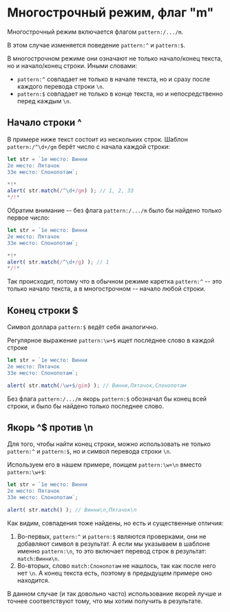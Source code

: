 # Многострочный режим, флаг "m"

Многострочный режим включается флагом `pattern:/.../m`.

В этом случае изменяется поведение `pattern:^` и `pattern:$`.

В многострочном режиме они означают не только начало/конец текста, но и начало/конец строки. Иными словами:
- `pattern:^` совпадает не только в начале текста, но и сразу после каждого перевода строки `\n`.
- `pattern:$` совпадает не только в конце текста, но и непосредственно перед каждым `\n`.

## Начало строки ^

В примере ниже текст состоит из нескольких строк. Шаблон `pattern:/^\d+/gm` берёт число с начала каждой строки:

```js run
let str = `1е место: Винни
2е место: Пятачок
33е место: Слонопотам`;

*!*
alert( str.match(/^\d+/gm) ); // 1, 2, 33
*/!*
```

Обратим внимание -- без флага  `pattern:/.../m` было бы найдено только первое число:

```js run
let str = `1е место: Винни
2е место: Пятачок
33е место: Слонопотам`;

*!*
alert( str.match(/^\d+/g) ); // 1
*/!*
```

Так происходит, потому что в обычном режиме каретка `pattern:^` -- это только начало текста, а в многострочном -- начало любой строки.

## Конец строки $

Символ доллара `pattern:$` ведёт себя аналогично.

Регулярное выражение `pattern:\w+$` ищет последнее слово в каждой строке

```js run
let str = `1е место: Винни
2е место: Пятачок
33е место: Слонопотам`;

alert( str.match(/\w+$/gim) ); // Винни,Пятачок,Слонопотам
```

Без флага `pattern:/.../m` якорь `pattern:$` обозначал бы конец всей строки, и было бы найдено только последнее слово.

## Якорь ^$ против \n

Для того, чтобы найти конец строки, можно использовать не только `pattern:^` и `pattern:$`, но и символ перевода строки `\n`.

Используем его в нашем примере, поищем `pattern:\w+\n` вместо `pattern:\w+$`:

```js run
let str = `1е место: Винни
2е место: Пятачок
33е место: Слонопотам`;

alert( str.match() ); // Винни\n,Пятачок\n
```

Как видим, совпадения тоже найдены, но есть и существенные отличия:

1. Во-первых, `pattern:^` и `pattern:$` являются проверками, они не добавляют символ в результат. А если мы указываем в шаблоне именно `pattern:\n`, то это включает перевод строк в результат: `match:Винни\n`.
2. Во-вторых, слово `match:Слонопотам` не нашлось, так как после него нет `\n`. А конец текста есть, поэтому в предыдущем примере оно находится.

В данном случае (и так довольно часто) использование якорей лучше и точнее соответствуют тому, что мы хотим получить в результате.
